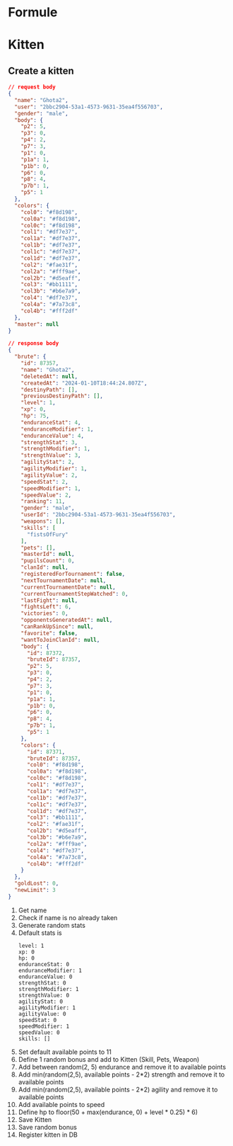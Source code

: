 # Formule

##
# Kitten

## Create a kitten

```json
// request body
{
  "name": "Ghota2",
  "user": "2bbc2904-53a1-4573-9631-35ea4f556703",
  "gender": "male",
  "body": {
    "p2": 5,
    "p3": 0,
    "p4": 2,
    "p7": 3,
    "p1": 0,
    "p1a": 1,
    "p1b": 0,
    "p6": 0,
    "p8": 4,
    "p7b": 1,
    "p5": 1
  },
  "colors": {
    "col0": "#f8d198",
    "col0a": "#f8d198",
    "col0c": "#f8d198",
    "col1": "#df7e37",
    "col1a": "#df7e37",
    "col1b": "#df7e37",
    "col1c": "#df7e37",
    "col1d": "#df7e37",
    "col2": "#fae31f",
    "col2a": "#fff9ae",
    "col2b": "#d5eaff",
    "col3": "#bb1111",
    "col3b": "#b6e7a9",
    "col4": "#df7e37",
    "col4a": "#7a73c8",
    "col4b": "#fff2df"
  },
  "master": null
}
```

```json
// response body
{
  "brute": {
    "id": 87357,
    "name": "Ghota2",
    "deletedAt": null,
    "createdAt": "2024-01-10T18:44:24.807Z",
    "destinyPath": [],
    "previousDestinyPath": [],
    "level": 1,
    "xp": 0,
    "hp": 75,
    "enduranceStat": 4,
    "enduranceModifier": 1,
    "enduranceValue": 4,
    "strengthStat": 3,
    "strengthModifier": 1,
    "strengthValue": 3,
    "agilityStat": 2,
    "agilityModifier": 1,
    "agilityValue": 2,
    "speedStat": 2,
    "speedModifier": 1,
    "speedValue": 2,
    "ranking": 11,
    "gender": "male",
    "userId": "2bbc2904-53a1-4573-9631-35ea4f556703",
    "weapons": [],
    "skills": [
      "fistsOfFury"
    ],
    "pets": [],
    "masterId": null,
    "pupilsCount": 0,
    "clanId": null,
    "registeredForTournament": false,
    "nextTournamentDate": null,
    "currentTournamentDate": null,
    "currentTournamentStepWatched": 0,
    "lastFight": null,
    "fightsLeft": 6,
    "victories": 0,
    "opponentsGeneratedAt": null,
    "canRankUpSince": null,
    "favorite": false,
    "wantToJoinClanId": null,
    "body": {
      "id": 87372,
      "bruteId": 87357,
      "p2": 5,
      "p3": 0,
      "p4": 2,
      "p7": 3,
      "p1": 0,
      "p1a": 1,
      "p1b": 0,
      "p6": 0,
      "p8": 4,
      "p7b": 1,
      "p5": 1
    },
    "colors": {
      "id": 87371,
      "bruteId": 87357,
      "col0": "#f8d198",
      "col0a": "#f8d198",
      "col0c": "#f8d198",
      "col1": "#df7e37",
      "col1a": "#df7e37",
      "col1b": "#df7e37",
      "col1c": "#df7e37",
      "col1d": "#df7e37",
      "col3": "#bb1111",
      "col2": "#fae31f",
      "col2b": "#d5eaff",
      "col3b": "#b6e7a9",
      "col2a": "#fff9ae",
      "col4": "#df7e37",
      "col4a": "#7a73c8",
      "col4b": "#fff2df"
    }
  },
  "goldLost": 0,
  "newLimit": 3
}
```

1. Get name
2. Check if name is no already taken
3. Generate random stats
  1. Default stats is
      ```
      level: 1
      xp: 0
      hp: 0
      enduranceStat: 0
      enduranceModifier: 1
      enduranceValue: 0
      strengthStat: 0
      strengthModifier: 1
      strengthValue: 0
      agilityStat: 0
      agilityModifier: 1
      agilityValue: 0
      speedStat: 0
      speedModifier: 1
      speedValue: 0
      skills: []
      ```
  2. Set default available points to 11
  3. Define 1 random bonus and add to Kitten (Skill, Pets, Weapon)
  4. Add between random(2, 5) endurance and remove it to available points
  5. Add min(random(2,5), available points - 2*2) strength and remove it to available points
  6. Add min(random(2,5), available points - 2*2) agility and remove it to available points
  7. Add available points to speed
  8. Define hp to floor(50 + max(endurance, 0) + level * 0.25) * 6)
  9. Save Kitten
  10. Save random bonus
4. Register kitten in DB
